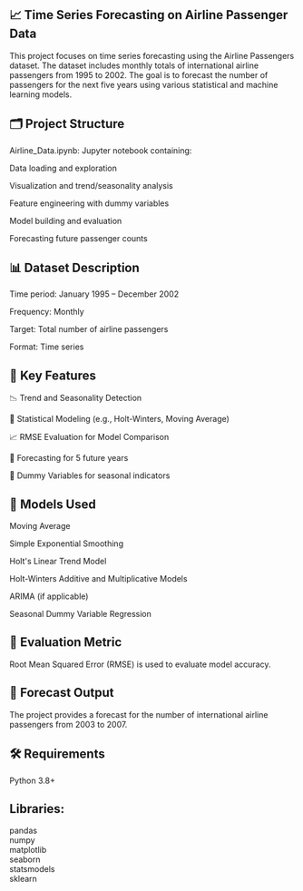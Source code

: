 ## 📈 Time Series Forecasting on Airline Passenger Data
This project focuses on time series forecasting using the Airline Passengers dataset. The dataset includes monthly totals of international airline passengers from 1995 to 2002. The goal is to forecast the number of passengers for the next five years using various statistical and machine learning models.

## 🗂️ Project Structure
Airline_Data.ipynb: Jupyter notebook containing:

Data loading and exploration

Visualization and trend/seasonality analysis

Feature engineering with dummy variables

Model building and evaluation

Forecasting future passenger counts

## 📊 Dataset Description
Time period: January 1995 – December 2002

Frequency: Monthly

Target: Total number of airline passengers

Format: Time series

## 📌 Key Features
📉 Trend and Seasonality Detection

🧮 Statistical Modeling (e.g., Holt-Winters, Moving Average)

📈 RMSE Evaluation for Model Comparison

🧠 Forecasting for 5 future years

🧾 Dummy Variables for seasonal indicators

## 🧪 Models Used
Moving Average

Simple Exponential Smoothing

Holt's Linear Trend Model

Holt-Winters Additive and Multiplicative Models

ARIMA (if applicable)

Seasonal Dummy Variable Regression

## 📐 Evaluation Metric
Root Mean Squared Error (RMSE) is used to evaluate model accuracy.

## 📅 Forecast Output
The project provides a forecast for the number of international airline passengers from 2003 to 2007.

## 🛠️ Requirements
Python 3.8+

## Libraries:

pandas  
numpy  
matplotlib  
seaborn  
statsmodels  
sklearn  
